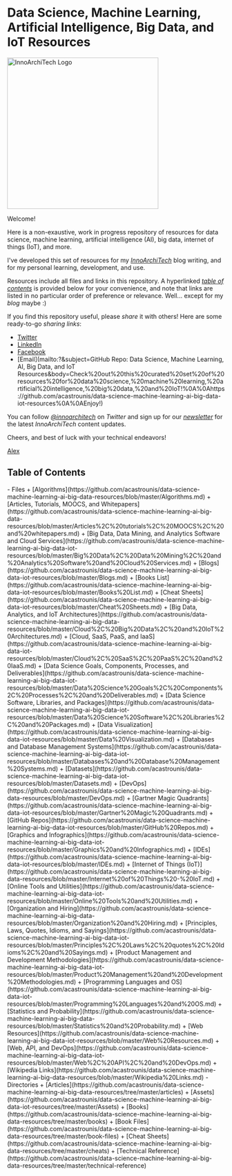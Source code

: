 # Data Science, Machine Learning, Artificial Intelligence, Big Data, and IoT Resources

<p><a href="http://www.innoarchitech.com/?utm_source=github&utm_medium=repo&utm_content=repolink&utm_campaign=opensource"><img src="https://github.com/acastrounis/data-science-machine-learning-ai-big-data-resources/blob/master/Assets/logo-horizontal-blue-No-Tagline.png" alt="InnoArchiTech Logo" width="350px"></a></p>

Welcome! 

Here is a non-exaustive, work in progress repository of resources for data science, machine learning, artificial intelligence (AI), big data, internet of things (IoT), and more. 

I've developed this set of resources for my <a href="http://www.innoarchitech.com/?utm_source=github&utm_medium=repo&utm_content=repolink&utm_campaign=opensource">_InnoArchiTech_</a> blog writing, and for my personal learning, development, and use.

Resources include all files and links in this repository. A hyperlinked <a href="#toc">_table of contents_</a> is provided below for your convenience, and note that links are listed in no particular order of preference or relevance. Well... except for my _blog_ maybe :)

If you find this repository useful, please _share_ it with others! Here are some ready-to-go _sharing links_:
- [Twitter](https://twitter.com/intent/tweet?text=Data%20Science,%20Machine%20Learning,%20AI,%20Big%20Data,%20%26%20IoT%20Resources%20https://github.com/acastrounis/data-science-machine-learning-ai-big-data-resources%20%23DataScience%20%23MachineLearning%20%23BigData%20%23IoT%20%23AI%20%23Data)
- [LinkedIn](https://www.linkedin.com/shareArticle?mini=true&url=https://github.com/acastrounis/data-science-machine-learning-ai-big-data-resources&title=Data%20Science,%20Machine%20Learning,%20Artificial%20Intelligence,%20Big%20Data,%20and%20IoT%20Resources&summary=)
- [Facebook](https://www.facebook.com/sharer/sharer.php?u=https://github.com/acastrounis/data-science-machine-learning-ai-big-data-resources)
- [Email](mailto:?&subject=GitHub Repo: Data Science, Machine Learning, AI, Big Data, and IoT Resources&body=Check%20out%20this%20curated%20set%20of%20resources%20for%20data%20science,%20machine%20learning,%20artificial%20intelligence,%20big%20data,%20and%20IoT!%0A%0Ahttps://github.com/acastrounis/data-science-machine-learning-ai-big-data-iot-resources%0A%0AEnjoy!)

You can follow [_@innoarchitech_](https://twitter.com/innoarchitech) on _Twitter_ and sign up for our <a href="http://innoarchitech.com/newsletter/?utm_source=github&utm_medium=repo&utm_content=repolink&utm_campaign=opensource">_newsletter_</a> for the latest _InnoArchiTech_ content updates.

Cheers, and best of luck with your technical endeavors!

[Alex](http://www.innoarchitech.com/about/?utm_source=github&utm_medium=repo&utm_content=repolink&utm_campaign=opensource)

<h2><a name="toc">Table of Contents</a></h2>
- Files
    + [Algorithms](https://github.com/acastrounis/data-science-machine-learning-ai-big-data-resources/blob/master/Algorithms.md)
    + [Articles, Tutorials, MOOCS, and Whitepapers](https://github.com/acastrounis/data-science-machine-learning-ai-big-data-resources/blob/master/Articles%2C%20tutorials%2C%20MOOCS%2C%20and%20whitepapers.md)
    + [Big Data, Data Mining, and Analytics Software and Cloud Services](https://github.com/acastrounis/data-science-machine-learning-ai-big-data-iot-resources/blob/master/Big%20Data%2C%20Data%20Mining%2C%20and%20Analytics%20Software%20and%20Cloud%20Services.md)
    + [Blogs](https://github.com/acastrounis/data-science-machine-learning-ai-big-data-iot-resources/blob/master/Blogs.md)
    + [Books List](https://github.com/acastrounis/data-science-machine-learning-ai-big-data-iot-resources/blob/master/Books%20List.md)
    + [Cheat Sheets](https://github.com/acastrounis/data-science-machine-learning-ai-big-data-iot-resources/blob/master/Cheat%20Sheets.md)
    + [Big Data, Analytics, and IoT Architectures](https://github.com/acastrounis/data-science-machine-learning-ai-big-data-resources/blob/master/Cloud%2C%20Big%20Data%2C%20and%20IoT%20Architectures.md)
    + [Cloud, SaaS, PaaS, and IaaS](https://github.com/acastrounis/data-science-machine-learning-ai-big-data-iot-resources/blob/master/Cloud%2C%20SaaS%2C%20PaaS%2C%20and%20IaaS.md)
    + [Data Science Goals, Components, Processes, and Deliverables](https://github.com/acastrounis/data-science-machine-learning-ai-big-data-iot-resources/blob/master/Data%20Science%20Goals%2C%20Components%2C%20Processes%2C%20and%20Deliverables.md)
    + [Data Science Software, Libraries, and Packages](https://github.com/acastrounis/data-science-machine-learning-ai-big-data-iot-resources/blob/master/Data%20Science%20Software%2C%20Libraries%2C%20and%20Packages.md)
    + [Data Visualization](https://github.com/acastrounis/data-science-machine-learning-ai-big-data-iot-resources/blob/master/Data%20Visualization.md)
    + [Databases and Database Management Systems](https://github.com/acastrounis/data-science-machine-learning-ai-big-data-iot-resources/blob/master/Databases%20and%20Database%20Management%20Systems.md)
    + [Datasets](https://github.com/acastrounis/data-science-machine-learning-ai-big-data-iot-resources/blob/master/Datasets.md)
    + [DevOps](https://github.com/acastrounis/data-science-machine-learning-ai-big-data-resources/blob/master/DevOps.md)
    + [Gartner Magic Quadrants](https://github.com/acastrounis/data-science-machine-learning-ai-big-data-iot-resources/blob/master/Gartner%20Magic%20Quadrants.md)
    + [GitHub Repos](https://github.com/acastrounis/data-science-machine-learning-ai-big-data-iot-resources/blob/master/GitHub%20Repos.md)
    + [Graphics and Infographics](https://github.com/acastrounis/data-science-machine-learning-ai-big-data-iot-resources/blob/master/Graphics%20and%20Infographics.md)
    + [IDEs](https://github.com/acastrounis/data-science-machine-learning-ai-big-data-iot-resources/blob/master/IDEs.md)
    + [Internet of Things (IoT)](https://github.com/acastrounis/data-science-machine-learning-ai-big-data-resources/blob/master/Internet%20of%20Things%20-%20IoT.md)
    + [Online Tools and Utilities](https://github.com/acastrounis/data-science-machine-learning-ai-big-data-iot-resources/blob/master/Online%20Tools%20and%20Utilities.md)
    + [Organization and Hiring](https://github.com/acastrounis/data-science-machine-learning-ai-big-data-resources/blob/master/Organization%20and%20Hiring.md)
    + [Principles, Laws, Quotes, Idioms, and Sayings](https://github.com/acastrounis/data-science-machine-learning-ai-big-data-iot-resources/blob/master/Principles%2C%20Laws%2C%20quotes%2C%20Idioms%2C%20and%20Sayings.md)
    + [Product Management and Development Methodologies](https://github.com/acastrounis/data-science-machine-learning-ai-big-data-iot-resources/blob/master/Product%20Management%20and%20Development%20Methodologies.md)
    + [Programming Languages and OS](https://github.com/acastrounis/data-science-machine-learning-ai-big-data-iot-resources/blob/master/Programming%20Languages%20and%20OS.md)
    + [Statistics and Probability](https://github.com/acastrounis/data-science-machine-learning-ai-big-data-resources/blob/master/Statistics%20and%20Probability.md)
    + [Web Resources](https://github.com/acastrounis/data-science-machine-learning-ai-big-data-iot-resources/blob/master/Web%20Resources.md)
    + [Web, API, and DevOps](https://github.com/acastrounis/data-science-machine-learning-ai-big-data-iot-resources/blob/master/Web%2C%20API%2C%20and%20DevOps.md)
    + [Wikipedia Links](https://github.com/acastrounis/data-science-machine-learning-ai-big-data-resources/blob/master/Wikipedia%20Links.md)
- Directories
    + [Articles](https://github.com/acastrounis/data-science-machine-learning-ai-big-data-resources/tree/master/articles)
    + [Assets](https://github.com/acastrounis/data-science-machine-learning-ai-big-data-iot-resources/tree/master/Assets)
    + [Books](https://github.com/acastrounis/data-science-machine-learning-ai-big-data-resources/tree/master/books)
    + [Book Files](https://github.com/acastrounis/data-science-machine-learning-ai-big-data-resources/tree/master/book-files)
    + [Cheat Sheets](https://github.com/acastrounis/data-science-machine-learning-ai-big-data-resources/tree/master/cheats)
    + [Technical Reference](https://github.com/acastrounis/data-science-machine-learning-ai-big-data-resources/tree/master/technical-reference)

















